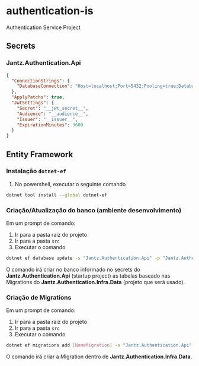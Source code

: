 # authentication-is
Authentication Service Project

## Secrets
### Jantz.Authentication.Api
```json
{
  "ConnectionStrings": {
    "DatabaseConnection": "Host=localhost;Port=5432;Pooling=true;Database=__database__;User Id=__database_user__;Password=__database_password__;"
  },
  "ApplyPatchs": true,
  "JwtSettings": {
    "Secret": "__jwt_secret__",
    "Audience": "__audience__",
    "Issuer": "__issuer__",
    "ExpirationMinutes": 3600
  }
}
```

## Entity Framework

### Instalação `dotnet-ef`

1. No powershell, executar o seguinte comando
```bash
dotnet tool install --global dotnet-ef
```

### Criação/Atualização do banco (ambiente desenvolvimento)
Em um prompt de comando:
1. Ir para a pasta raiz do projeto
2. Ir para a pasta `src`
3. Executar o comando
```bash
dotnet ef database update -s "Jantz.Authentication.Api" -p "Jantz.Authentication.Infra.Data"
```
O comando irá criar no banco informado no secrets do **Jantz.Authentication.Api** (startup project) as tabelas baseado nas Migrations do **Jantz.Authentication.Infra.Data** (projeto que será usado).

### Criação de Migrations
Em um prompt de comando:
1. Ir para a pasta raiz do projeto
2. Ir para a pasta `src`
3. Executar o comando
```bash
dotnet ef migrations add [NomeMigration] -s "Jantz.Authentication.Api" -p "Jantz.Authentication.Infra.Data"
```
O comando irá criar a Migration dentro de **Jantz.Authentication.Infra.Data**.